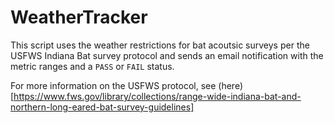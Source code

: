 # WeatherTracker
This script uses the weather restrictions for bat acoutsic surveys per the USFWS Indiana Bat survey protocol and sends an email notification with the metric ranges and a `PASS` or `FAIL` status.

For more information on the USFWS protocol, see (here)[https://www.fws.gov/library/collections/range-wide-indiana-bat-and-northern-long-eared-bat-survey-guidelines]
